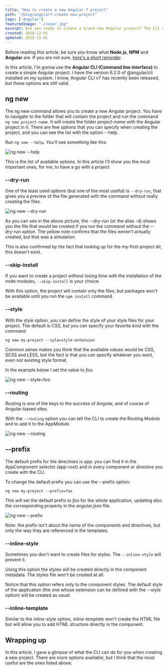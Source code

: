 ```yaml
---
title: "How to create a new Angular 7 project"
path: "/blog/angular7-create-new-project"
tags: ['Angular']
featuredImage: "./cover.jpg"
excerpt: Are you ready to create a brand new Angular project? The CLI can help you with common settings.
created: 2018-12-01
updated: 2018-12-01
---
```


Before reading this article, be sure you know what __Node.js__, __NPM__ and __Angular__ are. If you are not sure, [here's a short reminder](/blog/angular-vs-npm-vs-node-js "A recap of Node.js, NPM and Angular").

In this article, I'm gonna use the __Angular CLI (Command line interface)__ to create a simple Angular project. I have the version 6.2.0 of @angular/cli installed on my system. I know, Angular CLI v7 has recently been released, but these options are still valid.

## ng new

The ng new command allows you to create a new Angular project. You have to navigate to the folder that will contain the project and run the command `ng new project-name`. It will create the folder _project-name_ with the Angular project in it. There are few options that you can specify when creating the project, and you can see the list with the option --help.

Run `ng new --help`. You'll see something like this:

![ng new --help](https://res.cloudinary.com/bellons/image/upload/t_content-image/Code4IT/Articles/2018/Angular-new-project/ng-new.png "ng new --help command")
 
This is the list of available options. In this article I'll show you the most important ones, for me, to have a go with a project.

### --dry-run

One of the least used options (but one of the most useful) is `--dry-run`, that gives you a preview of the file generated with the command without really creating the files.
 
 ![ng new --dry-run](https://res.cloudinary.com/bellons/image/upload/t_content-image/Code4IT/Articles/2018/Angular-new-project/ng-new-dry-run.png "ng new --dry-run command")
 

As you can see in the above picture, the _--dry-run_ (or the alias -d) shows you the file that would be created if you run the command without the --dry-run option. The yellow note confirms that the files weren't actually created, but that was a simulation.

This is also confirmed by the fact that looking up for the my-first-project dir, this doesn't exist.

### --skip-install 

If you want to create a project without losing time with the installation of the node modules, `--skip-install` is your choice.

With this option, the project will contain only the files, but packages won't be available until you run the `npm install` command.

### --style

With the _style_ option, you can define the style of your style files for your project. The default is CSS, but you can specify your favorite kind with the command

`ng new my-project --syle=style-extension`

Common sense makes you think that the available values would be CSS, SCSS and LESS, but the fact is that you can specify whatever you want, even not existing style format.
 
In the example below I set the value to _foo_.

 ![ng new --style=foo](https://res.cloudinary.com/bellons/image/upload/t_content-image/Code4IT/Articles/2018/Angular-new-project/ng-new-style-foo.png "ng new --style") 
 
### --routing

Routing is one of the keys to the success of Angular, and of course of Angular-based sites.

With the `--routing` option you can tell the CLI to create the Routing Module and to add it to the AppModule.

 ![ng new --routing](https://res.cloudinary.com/bellons/image/upload/t_content-image/Code4IT/Articles/2018/Angular-new-project/ng-new-routing.png "ng new --routing")


## --prefix

The default prefix for the directives is _app_: you can find it in the AppComponent selector (app-root) and in every component or directive you create with the CLI.

To change the default prefix you can use the --prefix option:

`ng new my-project --prefix=foo`

This will set the default prefix to _foo_ for the whole application, updating also the corresponding property in the _angular.json_ file.

![ng new --prefix](https://res.cloudinary.com/bellons/image/upload/t_content-image/Code4IT/Articles/2018/Angular-new-project/ng-new-prefix.png "ng new --prefix")

Note: the prefix isn't about the name of the components and directives, but only the way they are referenced in the templates.

### --inline-style

Sometimes you don't want to create files for styles. The `--inline-style` will prevent it.

Using this option the styles will be created directly in the component metadata. The styles file won't be created at all.

Notice that this option refers only to the component styles. The default style of the application (the one whose extension can be defined with the _--style_ option) will be created as usual.

### --inline-template

Similar to the _inline-style_ option, _inline-template_ won't create the HTML file but will allow you to add HTML structure directly in the component.

## Wrapping up

In this article, I gave a glimpse of what the CLI can do for you when creating a new project. There are more options available, but I think that the most useful are the ones listed above.

